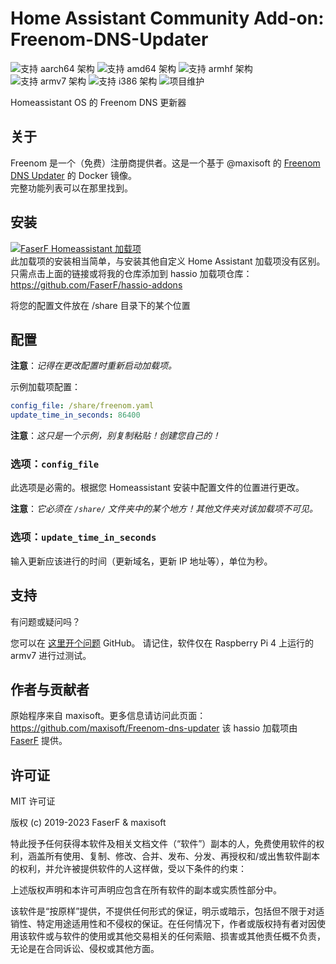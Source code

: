 # Home Assistant Community Add-on: Freenom-DNS-Updater
![支持 aarch64 架构][aarch64-shield] ![支持 amd64 架构][amd64-shield] ![支持 armhf 架构][armhf-shield] ![支持 armv7 架构][armv7-shield] ![支持 i386 架构][i386-shield]
![项目维护][maintenance-shield]

Homeassistant OS 的 Freenom DNS 更新器

## 关于

Freenom 是一个（免费）注册商提供者。这是一个基于 @maxisoft 的 [Freenom DNS Updater](https://github.com/maxisoft/Freenom-dns-updater) 的 Docker 镜像。<br />
完整功能列表可以在那里找到。

## 安装

[![FaserF Homeassistant 加载项](https://my.home-assistant.io/badges/supervisor_add_addon_repository.svg)](https://my.home-assistant.io/redirect/supervisor_add_addon_repository/?repository_url=https%3A%2F%2Fgithub.com%2FFaserF%2Fhassio-addons)
<br />
此加载项的安装相当简单，与安装其他自定义 Home Assistant 加载项没有区别。<br />
只需点击上面的链接或将我的仓库添加到 hassio 加载项仓库： <https://github.com/FaserF/hassio-addons>

将您的配置文件放在 /share 目录下的某个位置<br />

## 配置

**注意**：_记得在更改配置时重新启动加载项。_

示例加载项配置：

```yaml
config_file: /share/freenom.yaml
update_time_in_seconds: 86400
```

**注意**：_这只是一个示例，别复制粘贴！创建您自己的！_

### 选项：`config_file`

此选项是必需的。根据您 Homeassistant 安装中配置文件的位置进行更改。

**注意**：_它必须在 `/share/` 文件夹中的某个地方！其他文件夹对该加载项不可见。_

### 选项：`update_time_in_seconds`

输入更新应该进行的时间（更新域名，更新 IP 地址等），单位为秒。

## 支持

有问题或疑问吗？

您可以在 [这里开个问题][issue] GitHub。
请记住，软件仅在 Raspberry Pi 4 上运行的 armv7 进行过测试。

## 作者与贡献者

原始程序来自 maxisoft。更多信息请访问此页面： <https://github.com/maxisoft/Freenom-dns-updater>
该 hassio 加载项由 [FaserF] 提供。

## 许可证

MIT 许可证

版权 (c) 2019-2023 FaserF & maxisoft

特此授予任何获得本软件及相关文档文件（“软件”）副本的人，免费使用软件的权利，涵盖所有使用、复制、修改、合并、发布、分发、再授权和/或出售软件副本的权利，并允许被提供软件的人这样做，受以下条件的约束：

上述版权声明和本许可声明应包含在所有软件的副本或实质性部分中。

该软件是“按原样”提供，不提供任何形式的保证，明示或暗示，包括但不限于对适销性、特定用途适用性和不侵权的保证。在任何情况下，作者或版权持有者对因使用该软件或与软件的使用或其他交易相关的任何索赔、损害或其他责任概不负责， 无论是在合同诉讼、侵权或其他方面。

[maintenance-shield]: https://img.shields.io/maintenance/yes/2023.svg
[aarch64-shield]: https://img.shields.io/badge/aarch64-yes-green.svg
[amd64-shield]: https://img.shields.io/badge/amd64-yes-green.svg
[armhf-shield]: https://img.shields.io/badge/armhf-yes-green.svg
[armv7-shield]: https://img.shields.io/badge/armv7-yes-green.svg
[i386-shield]: https://img.shields.io/badge/i386-yes-green.svg
[FaserF]: https://github.com/FaserF/
[issue]: https://github.com/FaserF/hassio-addons/issues